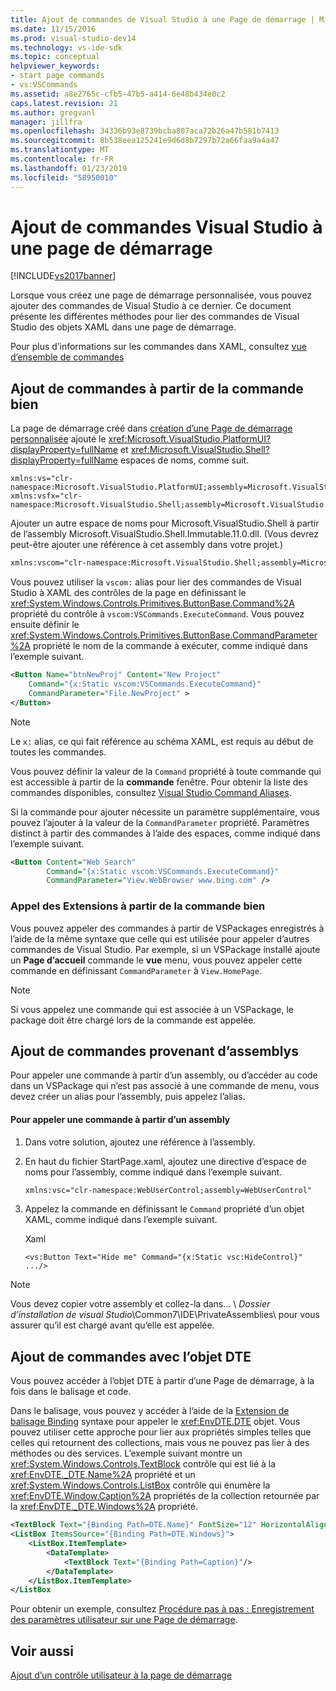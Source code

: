 ```yaml
---
title: Ajout de commandes de Visual Studio à une Page de démarrage | Microsoft Docs
ms.date: 11/15/2016
ms.prod: visual-studio-dev14
ms.technology: vs-ide-sdk
ms.topic: conceptual
helpviewer_keywords:
- start page commands
- vs:VSCommands
ms.assetid: a8e2765c-cfb5-47b5-a414-6e48b434e0c2
caps.latest.revision: 21
ms.author: gregvanl
manager: jillfra
ms.openlocfilehash: 34336b93e8739bcba807aca72b26a47b581b7413
ms.sourcegitcommit: 8b538eea125241e9d6d8b7297b72a66faa9a4a47
ms.translationtype: MT
ms.contentlocale: fr-FR
ms.lasthandoff: 01/23/2019
ms.locfileid: "58950010"
---
```

# <a name="adding-visual-studio-commands-to-a-start-page"></a>Ajout de commandes Visual Studio à une page de démarrage
[!INCLUDE[vs2017banner](../includes/vs2017banner.md)]

Lorsque vous créez une page de démarrage personnalisée, vous pouvez ajouter des commandes de Visual Studio à ce dernier. Ce document présente les différentes méthodes pour lier des commandes de Visual Studio des objets XAML dans une page de démarrage.  
  
 Pour plus d’informations sur les commandes dans XAML, consultez [vue d’ensemble de commandes](http://msdn.microsoft.com/library/bc208dfe-367d-426a-99de-52b7e7511e81)  
  
## <a name="adding-commands-from-the-command-well"></a>Ajout de commandes à partir de la commande bien  
 La page de démarrage créé dans [création d’une Page de démarrage personnalisée](../extensibility/creating-a-custom-start-page.md) ajouté le <xref:Microsoft.VisualStudio.PlatformUI?displayProperty=fullName> et <xref:Microsoft.VisualStudio.Shell?displayProperty=fullName> espaces de noms, comme suit.  
  
```  
xmlns:vs="clr-namespace:Microsoft.VisualStudio.PlatformUI;assembly=Microsoft.VisualStudio.Shell.14.0"  
xmlns:vsfx="clr-namespace:Microsoft.VisualStudio.Shell;assembly=Microsoft.VisualStudio.Shell.14.0"  
```  
  
 Ajouter un autre espace de noms pour Microsoft.VisualStudio.Shell à partir de l’assembly Microsoft.VisualStudio.Shell.Immutable.11.0.dll. (Vous devrez peut-être ajouter une référence à cet assembly dans votre projet.)  
  
```xml  
xmlns:vscom="clr-namespace:Microsoft.VisualStudio.Shell;assembly=Microsoft.VisualStudio.Shell.Immutable.11.0"  
```  
  
 Vous pouvez utiliser la `vscom:` alias pour lier des commandes de Visual Studio à XAML des contrôles de la page en définissant le <xref:System.Windows.Controls.Primitives.ButtonBase.Command%2A> propriété du contrôle à `vscom:VSCommands.ExecuteCommand`. Vous pouvez ensuite définir le <xref:System.Windows.Controls.Primitives.ButtonBase.CommandParameter%2A> propriété le nom de la commande à exécuter, comme indiqué dans l’exemple suivant.  
  
```xml  
<Button Name="btnNewProj" Content="New Project"   
    Command="{x:Static vscom:VSCommands.ExecuteCommand}"  
    CommandParameter="File.NewProject" >  
</Button>  
```  
  
> [!NOTE]
>  Le `x:` alias, ce qui fait référence au schéma XAML, est requis au début de toutes les commandes.  
  
 Vous pouvez définir la valeur de la `Command` propriété à toute commande qui est accessible à partir de la **commande** fenêtre. Pour obtenir la liste des commandes disponibles, consultez [Visual Studio Command Aliases](../ide/reference/visual-studio-command-aliases.md).  
  
 Si la commande pour ajouter nécessite un paramètre supplémentaire, vous pouvez l’ajouter à la valeur de la `CommandParameter` propriété. Paramètres distinct à partir des commandes à l’aide des espaces, comme indiqué dans l’exemple suivant.  
  
```xml  
<Button Content="Web Search"   
        Command="{x:Static vscom:VSCommands.ExecuteCommand}"  
        CommandParameter="View.WebBrowser www.bing.com" />  
```  
  
### <a name="calling-extensions-from-the-command-well"></a>Appel des Extensions à partir de la commande bien  
 Vous pouvez appeler des commandes à partir de VSPackages enregistrés à l’aide de la même syntaxe que celle qui est utilisée pour appeler d’autres commandes de Visual Studio. Par exemple, si un VSPackage installé ajoute un **Page d’accueil** commande le **vue** menu, vous pouvez appeler cette commande en définissant `CommandParameter` à `View.HomePage`.  
  
> [!NOTE]
>  Si vous appelez une commande qui est associée à un VSPackage, le package doit être chargé lors de la commande est appelée.  
  
## <a name="adding-commands-from-assemblies"></a>Ajout de commandes provenant d’assemblys  
 Pour appeler une commande à partir d’un assembly, ou d’accéder au code dans un VSPackage qui n’est pas associé à une commande de menu, vous devez créer un alias pour l’assembly, puis appelez l’alias.  
  
#### <a name="to-call-a-command-from-an-assembly"></a>Pour appeler une commande à partir d’un assembly  
  
1.  Dans votre solution, ajoutez une référence à l’assembly.  
  
2.  En haut du fichier StartPage.xaml, ajoutez une directive d’espace de noms pour l’assembly, comme indiqué dans l’exemple suivant.  
  
    ```xml  
    xmlns:vsc="clr-namespace:WebUserControl;assembly=WebUserControl"  
    ```  
  
3.  Appelez la commande en définissant le `Command` propriété d’un objet XAML, comme indiqué dans l’exemple suivant.  
  
     Xaml  
  
    ```  
    <vs:Button Text="Hide me" Command="{x:Static vsc:HideControl}" .../>  
    ```  
  
> [!NOTE]
>  Vous devez copier votre assembly et collez-la dans... \\ *Dossier d’installation de visual Studio*\Common7\IDE\PrivateAssemblies\ pour vous assurer qu’il est chargé avant qu’elle est appelée.  
  
## <a name="adding-commands-with-the-dte-object"></a>Ajout de commandes avec l’objet DTE  
 Vous pouvez accéder à l’objet DTE à partir d’une Page de démarrage, à la fois dans le balisage et code.  
  
 Dans le balisage, vous pouvez y accéder à l’aide de la [Extension de balisage Binding](http://msdn.microsoft.com/library/83d6e2a4-1b0c-4fc8-bd96-b5e98800ab63) syntaxe pour appeler le <xref:EnvDTE.DTE> objet. Vous pouvez utiliser cette approche pour lier aux propriétés simples telles que celles qui retournent des collections, mais vous ne pouvez pas lier à des méthodes ou des services. L’exemple suivant montre un <xref:System.Windows.Controls.TextBlock> contrôle qui est lié à la <xref:EnvDTE._DTE.Name%2A> propriété et un <xref:System.Windows.Controls.ListBox> contrôle qui énumère la <xref:EnvDTE.Window.Caption%2A> propriétés de la collection retournée par la <xref:EnvDTE._DTE.Windows%2A> propriété.  
  
```xml  
<TextBlock Text="{Binding Path=DTE.Name}" FontSize="12" HorizontalAlignment="Center"/>  
<ListBox ItemsSource="{Binding Path=DTE.Windows}">  
    <ListBox.ItemTemplate>  
        <DataTemplate>  
            <TextBlock Text="{Binding Path=Caption}"/>  
        </DataTemplate>  
    </ListBox.ItemTemplate>  
</ListBox  
```  
  
 Pour obtenir un exemple, consultez [Procédure pas à pas : Enregistrement des paramètres utilisateur sur une Page de démarrage](../extensibility/walkthrough-saving-user-settings-on-a-start-page.md).  
  
## <a name="see-also"></a>Voir aussi  
 [Ajout d’un contrôle utilisateur à la page de démarrage](../extensibility/adding-user-control-to-the-start-page.md)
